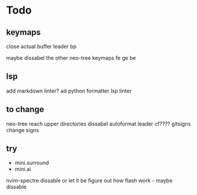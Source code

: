 # Todo

## keymaps

close actual buffer leader bp

maybe dissabel the other neo-tree keymaps fe ge be

## lsp

add markdown linter?
ad python formatter lsp linter

## to change

neo-tree reach upper directories
dissabel autoformat leader cf????
gitsigns change signs

## try

- mini.surround
- mini.ai

nvim-spectre dissable or let it be
figure out how flash work - maybe dissable
